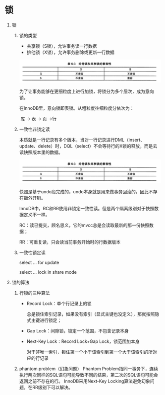 # 锁 

1. 锁

   1. 锁的类型

      * 共享锁（S锁），允许事务读一行数据
      * 排他锁（X锁），允许事务删除或更新一行数据

      ![avatar](./pic/排他锁和共享锁的兼容性.png)  

      为了让事务能够在更细粒度上进行加锁，将锁分为多个层次，成为意向锁。

      在InnoDB里，意向锁即表锁。从粗粒度往细粒度分依次为：

      ​																库 -> 表 -> 页 ->行  

   2. 一致性非锁定读  

      本质就是一行记录有多个版本，当对一行记录进行DML（insert、update、delete）时，DQL（select）不会等待行的X锁的释放，而是去读快照版本里的数据。

      ![avatar](./pic/排他锁和共享锁的兼容性.png)  

      快照是基于undo段完成的，undo本身就是用来做事务回滚的，因此不存在额外开销。

      

      InnoDB中，RC和RR使用非锁定一致性读。但是两个隔离级别对于快照数据定义不一样。

      RC：读已提交，顾名思义，它的mvcc总是会读取最新的那一份快照数据；

      RR：可重复读，只会读当前事务开始时的行数据版本  

   3. 一致性锁定读  

      select ... for update  

      select ... lock in share mode

2. 锁的算法  

   1. 行锁的三种算法  

      + Record Lock：单个行记录上的锁

        总是锁住索引记录，如果没有索引（显式主键也没定义），那就按照隐式主键进行锁定；

      + Gap Lock：间隙锁，锁定一个范围，不包含记录本身

      + Next-Key Lock：Record Lock+Gap Lock，锁范围加本身  

        对于非唯一索引，锁住第一个小于该索引到第一个大于该索引的所对应的行记录

   2. phantom problem（幻象问题）
      Phantom Problem指同一事务下，连续执行两次同样的SQL语句可能导致不同的结果，第二次的SQL语句可能会返回之前不存在的行。
      InnoDB采用Next-Key Locking算法避免幻象问题，在RR级别下可以解决。

